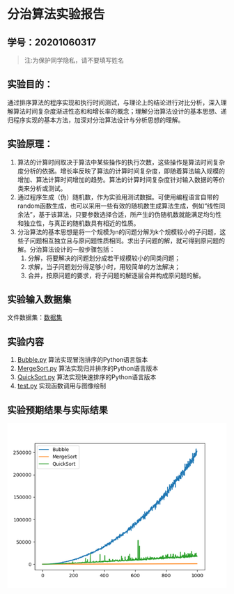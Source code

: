 # 分治算法实验报告

## 学号：20201060317

>注:为保护同学隐私，请不要填写姓名

## 实验目的：
通过排序算法的程序实现和执行时间测试，与理论上的结论进行对比分析，深入理解算法时间复杂度渐进性态和和增长率的概念；理解分治算法设计的基本思想、递归程序实现的基本方法，加深对分治算法设计与分析思想的理解。

## 实验原理：

1. 算法的计算时间取决于算法中某些操作的执行次数，这些操作是算法时间复杂度分析的依据。增长率反映了算法的计算时间复杂度，即随着算法输入规模的增加、算法计算时间增加的趋势。算法的计算时间复杂度针对输入数据的等价类来分析或测试。
2. 通过程序生成（伪）随机数，作为实验用测试数据。可使用编程语言自带的random函数生成，也可以采用一些有效的随机数生成算法生成，例如“线性同余法”，基于该算法，只要参数选择合适，所产生的伪随机数就能满足均匀性和独立性，与真正的随机数具有相近的性质。
3. 分治算法的基本思想是将一个规模为n的问题分解为k个规模较小的子问题，这些子问题相互独立且与原问题性质相同。求出子问题的解，就可得到原问题的解。分治算法设计的一般步骤包括：
   1. 分解，将要解决的问题划分成若干规模较小的同类问题；
   2. 求解，当子问题划分得足够小时，用较简单的方法解决；
   3. 合并，按原问题的要求，将子问题的解逐层合并构成原问题的解。


## 实验输入数据集

文件数据集：[数据集](./lib/data.txt)

## 实验内容

1. [Bubble.py](./lib/Bubble.py) 算法实现冒泡排序的Python语言版本
1. [MergeSort.py](./lib/MergeSort.py) 算法实现归并排序的Python语言版本
1. [QuickSort.py](./lib/QuickSort.py) 算法实现快速排序的Python语言版本
1. [test.py](./lib/test.py) 实现函数调用与图像绘制

## 实验预期结果与实际结果
![img](/homework1/lib/img.png)
